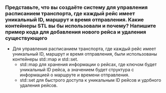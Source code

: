 ### Представьте, что вы создаёте систему для управления расписанием транспорта, где каждый рейс имеет уникальный ID, маршрут и время отправления. Какие контейнеры STL вы бы использовали и почему? Напишите пример кода для добавления нового рейса и удаления существующего

 - Для управления расписанием транспорта, где каждый рейс имеет уникальный ID, маршрут и время отправления, были использованы контейнеры std::map и std::set.
   - std::map для хранения информации о рейсах, где ключом будет уникальный ID рейса, а значением будет структура с информацией о маршруте и времени отправления.
   - std::set для быстрого доступа к уникальным ID рейсов и удобного удаления рейсов.
